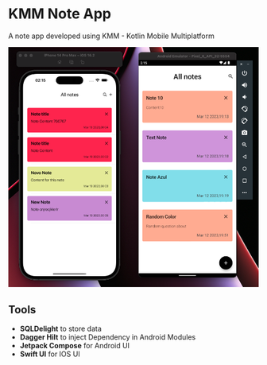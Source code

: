 # KMM Note App
A note app developed using KMM - Kotlin Mobile Multiplatform

![app-result](https://github.com/lito-bumba/note-app-kmm/blob/main/screenshot/image.png?raw=true]])

## Tools
* **SQLDelight** to store data
* **Dagger Hilt** to inject Dependency in Android Modules
* **Jetpack Compose** for Android UI
* **Swift UI** for IOS UI
